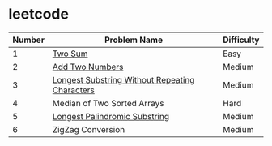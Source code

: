 # leetcode

| Number    |    Problem Name | Difficulty
|-----------|-----------------|------------
|1     		|[Two Sum](https://github.com/yjshiki/leetcode/blob/master/code/TwoSum.java)        | Easy
|2          |[Add Two Numbers](https://github.com/yjshiki/leetcode/blob/master/code/twoSum.java)  |Medium
|3          |[Longest Substring Without Repeating Characters](https://github.com/yjshiki/leetcode/blob/master/code/lengthOfLongestSubstring.java)|Medium
|4     		|Median of Two Sorted Arrays         | Hard
|5      |[Longest Palindromic Substring](https://github.com/yjshiki/leetcode/blob/master/code/longestPalindrome.java)  |Medium
|6          |ZigZag Conversion|Medium
